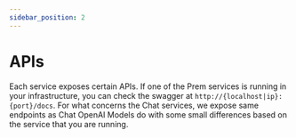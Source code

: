 ```yaml
---
sidebar_position: 2
---
```


# APIs

Each service exposes certain APIs. If one of the Prem services is running in your infrastructure, you can check the swagger at `http://{localhost|ip}:{port}/docs`. For what concerns the Chat services, we expose same endpoints as Chat OpenAI Models do with some small differences based on the service that you are running.
